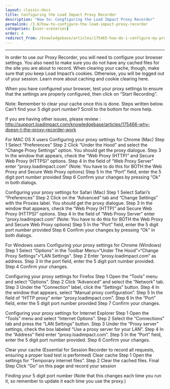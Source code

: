 ```yaml
---
layout: classic-docs
title: Configuring the Load Impact Proxy Recorder
description: "How to: Congfiguring the Load Impact Proxy Recorder"
permalink: /3.0/how-to-configure-the-load-impact-proxy-recorder
categories: [user-scenarios]
order: 4
redirect_from: /knowledgebase/articles/175465-how-do-i-configure-my-proxy-settings-for-the-proxy
---
```


***

In order to use our Proxy Recorder, you will need to configure your browser settings. You also need to make sure you do not have any cached files for the site you are about to record.
When clearing your cache, though, make sure that you keep Load Impact’s cookies. Otherwise, you will be logged out of your session. Learn more about caching and cookie clearing here.

When you have configured your browser, test your proxy settings to ensure that the settings are properly configured, then click on “Start Recording”.

Note: Remember to clear your cache once this is done. Steps written below.
Can't find your 5 digit port number? Scroll to the bottom for more help.

If you are having other issues, please review :  http://support.loadimpact.com/knowledgebase/articles/175466-why-doesn-t-the-proxy-recorder-work

For MAC OS X users
Configuring your proxy settings for Chrome (Mac)
Step 1
Select “Preferences”
Step 2
Click “Under the Hood” and select the “Change Proxy Settings” option. You should get the proxy dialogue.
Step 3
In the window that appears, check the “Web Proxy (HTTP)” and Secure Web Proxy (HTTPS)” options.
Step 4
In the field of “Web Proxy Server” enter “proxy.loadimpact.com”
(Note: You have to do this for BOTH the Web Proxy and Secure Web Proxy options)
Step 5
In the “Port” field, enter the 5 digit port number provided
Step 6
Confirm your changes by pressing “Ok” in both dialogs.

Configuring your proxy settings for Safari (Mac)
Step 1
Select Safari’s “Preferences”
Step 2
Click on the “Advanced” tab and “Change Settings” with the Proxies label. You should get the proxy dialogue.
Step 3
In the window that appears, check the “Web Proxy (HTTP)” and Secure Web Proxy (HTTPS)” options.
Step 4
In the field of “Web Proxy Server” enter “proxy.loadimpact.com”
(Note: You have to do this for BOTH the Web Proxy and Secure Web Proxy options)
Step 5
In the “Port” field, enter the 5 digit port number provided
Step 6
Confirm your changes by pressing “Ok” in both dialogs.

For Windows users
Configuring your proxy settings for Chrome (Windows)
Step 1
Select “Options” in the Toolbar Menu>“Under The Hood”>“Change Proxy Settings”>“LAN Settings”.
Step 2
Enter “proxy.loadimpact.com” as address.
Step 3
In the port field, enter the 5 digit port number provided.
Step 4
Confirm your changes.

Configuring your proxy settings for Firefox
Step 1
Open the “Tools” menu and select “Options”.
Step 2
Click “Advanced” and select the “Network” tab.
Step 3
Under the “Connection” label, click the “Settings” button.
Step 4
In the window that appears, select “Manual proxy configuration”.
Step 5
In the field of “HTTP proxy” enter “proxy.loadimpact.com”.
Step 6
In the “Port” field, enter the 5 digit port number provided
Step 7
Confirm your changes.

Configuring your proxy settings for Internet Explorer
Step 1
Open the “Tools” menu and select “Internet Options”.
Step 2
Select the “Connections” tab and press the “LAN Settings” button.
Step 3
Under the “Proxy server” settings, check the box labeled “Use a proxy server for your LAN”.
Step 4
In the “Address” field enter “proxy.loadimpact.com”.
Step 5
In the “Port” field, enter the 5 digit port number provided.
Step 6
Confirm your changes.

Clear your cache
(Essential for Session Recorder to record all requests, ensuring a proper load test is performed)
Clear cache
Step 1
Open the settings for “Temporary internet files”.
Step 2
Clear the cached files.
Final Step
Click “Go” on this page and record your session

Finding your 5 digit port number
(Note that this changes each time you run it, so remember to update it each time you use the proxy.)
